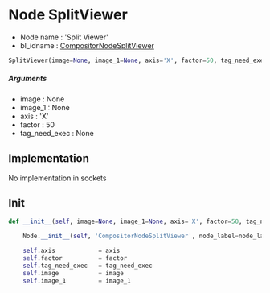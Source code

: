 # Node SplitViewer

- Node name : 'Split Viewer'
- bl_idname : [CompositorNodeSplitViewer](https://docs.blender.org/api/current/bpy.types.CompositorNodeSplitViewer.html)


``` python
SplitViewer(image=None, image_1=None, axis='X', factor=50, tag_need_exec=None, node_label=None, node_color=None)
```
##### Arguments

- image : None
- image_1 : None
- axis : 'X'
- factor : 50
- tag_need_exec : None

## Implementation

No implementation in sockets

## Init

``` python
def __init__(self, image=None, image_1=None, axis='X', factor=50, tag_need_exec=None, node_label=None, node_color=None):

    Node.__init__(self, 'CompositorNodeSplitViewer', node_label=node_label, node_color=node_color)

    self.axis            = axis
    self.factor          = factor
    self.tag_need_exec   = tag_need_exec
    self.image           = image
    self.image_1         = image_1
```
